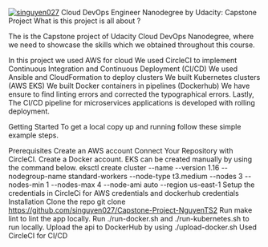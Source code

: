 [![singuyen027](https://circleci.com/gh/singuyen027/Capstone-Project-NguyenTS2.svg?style=svg)](https://circleci.com/gh/singuyen027/Capstone-Project-NguyenTS2)
Cloud DevOps Engineer Nanodegree by Udacity: Capstone Project
What is this project is all about ?

The is the Capstone project of Udacity Cloud DevOps Nanodegree, where we need to showcase the skills which we obtained throughout this course.

In this project we used AWS for cloud
We used CircleCI to implement Continuous Integration and Continuous Deployment (CI/CD)
We used Ansible and CloudFormation to deploy clusters
We built Kubernetes clusters (AWS EKS)
We built Docker containers in pipelines (Dockerhub)
We have ensure to find linting errors and corrected the typographical errors.
Lastly, The CI/CD pipeline for microservices applications is developed with rolling deployment.

Getting Started
To get a local copy up and running follow these simple example steps.

Prerequisites
Create an AWS account
Connect Your Repository with CircleCI.
Create a Docker account.
EKS can be created manually by using the command below.
eksctl create cluster --name <cluster-name> --version 1.16 --nodegroup-name standard-workers --node-type t3.medium --nodes 3 --nodes-min 1 --nodes-max 4 --node-ami auto --region us-east-1
Setup the credentials in CircleCi for AWS credentials and dockerhub credentials
Installation
Clone the repo
git clone https://github.com/singuyen027/Capstone-Project-NguyenTS2
Run make lint to lint the app locally.
Run ./run-docker.sh and ./run-kubernetes.sh to run locally.
Upload the api to DockerHub by using ./upload-docker.sh
Used CircleCI for CI/CD
